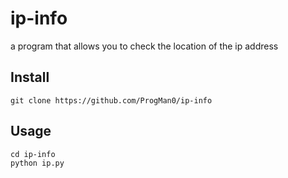 # ip-info
a program that allows you to check the location of the ip address
## Install
```
git clone https://github.com/ProgMan0/ip-info
```
## Usage
```
cd ip-info
python ip.py
```
